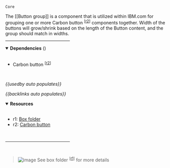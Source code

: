 `Core` <!-- category start --><!-- category end -->

The [[Button group]] is a component that is utilized within IBM.com for grouping one or more Carbon button <sup>[[r2](#resources)]</sup> components together. Width of the buttons will grow/shrink based on the length of the Button content, and the group should match in widths.

<hr width="40%" />

<!-- toc start --><!-- toc end -->

<details open="true">
  <summary><strong>Dependencies</strong> (<!-- dependencyCount start --><!-- dependencyCount end -->)</summary><br />

- Carbon button <sup>[[r2](#resources)]</sup>

<br />
</details>

<!-- usedby start -->
*{{usedby auto populates}}*
<!-- usedby end -->

<!-- backlinks start -->
*{{backlinks auto populates}}*
<!-- backlinks end -->

<a name="resources"></a>
<details open="true">
  <summary><strong>Resources</strong></summary><br />

- r1: [Box folder](https://ibm.ent.box.com/folder/100581127894)
- r2: [Carbon button](https://www.carbondesignsystem.com/components/button/usage/)

<br />
</details>

<hr width="40%" />

<br />

> ![image](https://user-images.githubusercontent.com/3793636/117873919-f6faba80-b265-11eb-81a5-039bdcd822e8.png)  See box folder <sup>[[r1](#resources)]</sup> for more details